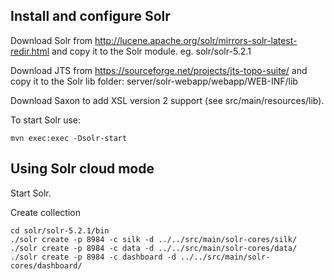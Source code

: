 
## Install and configure Solr

Download Solr from http://lucene.apache.org/solr/mirrors-solr-latest-redir.html
and copy it to the Solr module. eg. solr/solr-5.2.1

Download JTS from https://sourceforge.net/projects/jts-topo-suite/
and copy it to the Solr lib folder: server/solr-webapp/webapp/WEB-INF/lib

Download Saxon to add XSL version 2 support (see src/main/resources/lib).


To start Solr use:

```
mvn exec:exec -Dsolr-start
```

## Using Solr cloud mode


Start Solr.


Create collection
```
cd solr/solr-5.2.1/bin
./solr create -p 8984 -c silk -d ../../src/main/solr-cores/silk/
./solr create -p 8984 -c data -d ../../src/main/solr-cores/data/
./solr create -p 8984 -c dashboard -d ../../src/main/solr-cores/dashboard/
```
